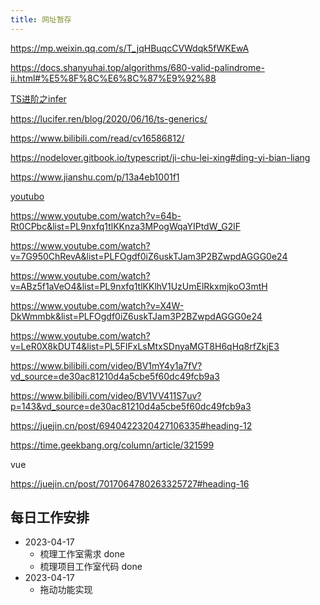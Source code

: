 ```yaml
---
title: 网址暂存
---
```


https://mp.weixin.qq.com/s/T_jqHBuqcCVWdqk5fWKEwA

https://docs.shanyuhai.top/algorithms/680-valid-palindrome-ii.html#%E5%8F%8C%E6%8C%87%E9%92%88


[TS进阶之infer](https://www.jianshu.com/p/707a304d7752?u_atoken=2f3fcbad-2f24-4958-a28d-2a43b0108b69&u_asession=01aiqup7J9ZEWcoR0BmtptzclbCp_wmNM6trvinexTTMc5ZjuNeqhGH86lwiLkaBrAX0KNBwm7Lovlpxjd_P_q4JsKWYrT3W_NKPr8w6oU7K9yBjsZ8mR395HrNjoO7LBsUPWO0ljqS-0m6uUj231Ub2BkFo3NEHBv0PZUm6pbxQU&u_asig=05ZlLDwAFXa4BVhn2Fh7CLo4teEptESQSGE-60z7nNyCOuBKirYUNYA43iTWR4Fpi5rli8nMgXV1cH5sB-nSufGOra2gSpD4OVZ1pckRoHFIwovUnxB3-3kpQVrRBG4G7WDHSCvBbbgcg-8X14C05FnJD8cNuRwVqzvSsosz9DjvX9JS7q8ZD7Xtz2Ly-b0kmuyAKRFSVJkkdwVUnyHAIJzQ1RInz2dFOunPCMdc4LMkp3u2VGtjyYxt9y3K15w_NJU1_gr7b-5Q11Fu-gS_hPv-3h9VXwMyh6PgyDIVSG1W8jdiQDd9VcbNXaMmr2W9N9D_gPbOU4UBeR99aaYDrx2rGT6VdYlQcvvhp-czYl0OY5se01E4la4bCt2mkoGdg3mWspDxyAEEo4kbsryBKb9Q&u_aref=v23iNKa%2Fr9ZZRfJCjJZT1OzGtnk%3D)

https://lucifer.ren/blog/2020/06/16/ts-generics/

https://www.bilibili.com/read/cv16586812/

https://nodelover.gitbook.io/typescript/ji-chu-lei-xing#ding-yi-bian-liang

https://www.jianshu.com/p/13a4eb1001f1

[youtubo](https://www.youtube.com/watch?v=cCOL7MC4Pl0)

https://www.youtube.com/watch?v=64b-Rt0CPbc&list=PL9nxfq1tlKKnza3MPogWqaYIPtdW_G2lF

https://www.youtube.com/watch?v=7G950ChRevA&list=PLFOgdf0iZ6uskTJam3P2BZwpdAGGG0e24

https://www.youtube.com/watch?v=ABz5f1aVeO4&list=PL9nxfq1tlKKlhV1UzUmElRkxmjkoO3mtH

https://www.youtube.com/watch?v=X4W-DkWmmbk&list=PLFOgdf0iZ6uskTJam3P2BZwpdAGGG0e24

https://www.youtube.com/watch?v=LeR0X8kDUT4&list=PL5FIFxLsMtxSDnyaMGT8H6qHq8rfZkjE3

https://www.bilibili.com/video/BV1mY4y1a7fV?vd_source=de30ac81210d4a5cbe5f60dc49fcb9a3

https://www.bilibili.com/video/BV1VV411S7uv?p=143&vd_source=de30ac81210d4a5cbe5f60dc49fcb9a3

https://juejin.cn/post/6940422320427106335#heading-12


https://time.geekbang.org/column/article/321599


vue

https://juejin.cn/post/7017064780263325727#heading-16


## 每日工作安排
- 2023-04-17
    - 梳理工作室需求 done
    - 梳理项目工作室代码 done
- 2023-04-17
    - 拖动功能实现